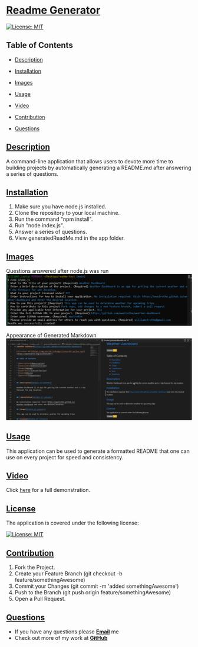 # [Readme Generator](https://github.com/wwstrothe/readme-test)

  [![License: MIT](https://img.shields.io/badge/License-MIT-yellow.svg)](https://opensource.org/licenses/MIT)

  ## Table of Contents
  
  * [Description](#description)
  * [Installation](#installation)
  * [Images](#images)
  * [Usage](#usage)
  * [Video](#video)
  * [Contribution](#contribution)

  * [Questions](#questions)
  
  
  ## [Description](#table-of-contents)

  A command-line application that allows users to devote more time to building projects by automatically generating a README.md after answering a series of questions.
  
  
  ## [Installation](#table-of-contents)
  
  1. Make sure you have node.js installed.
  2. Clone the repository to your local machine. 
  3. Run the command "npm install".
  4. Run "node index.js". 
  5. Answer a series of questions.  
  6. View generatedReadMe.md in the app folder.

  ## [Images](#table-of-contents)

  Questions answered after node.js was run
  ![questions answered in node](/images/nodeAnswers.png "questions answered in node")

  Appearance of Generated Markdown
  ![generated readme image](/images/generatedReadme.png "generated readme image")
  
  ## [Usage](#table-of-contents)
  
  This application can be used to generate a formatted README that one can use on every project for speed and consistency.

  ## [Video](#table-of-contents)

  Click [here](https://drive.google.com/file/d/1N_OczENYYRe3BORIX8wyWSbxgewM7pGG/view "full walkthrough video") for a full demonstration.
  
  ## [License](#table-of-contents)

  The application is covered under the following license:

  [![License: MIT](https://img.shields.io/badge/License-MIT-yellow.svg)](https://opensource.org/licenses/MIT)
  
  ## [Contribution](#table-of-contents)

  1.  Fork the Project. 
  2. Create your Feature Branch (git checkout -b feature/somethingAwesome)
  3. Commit your Changes (git commit -m 'added somethingAwesome')
  4. Push to the Branch (git push origin feature/somethingAwesome)
  5. Open a Pull Request.
  
  ## [Questions](#table-of-contents)
  
  * If you have any questions please [**Email**](mailto:williamstrothe@gmail.com "Email Me!") me
  * Check out more of my work at [**GitHub**](https://www.github.com/wwstrothe "My GitHub")
  
  
